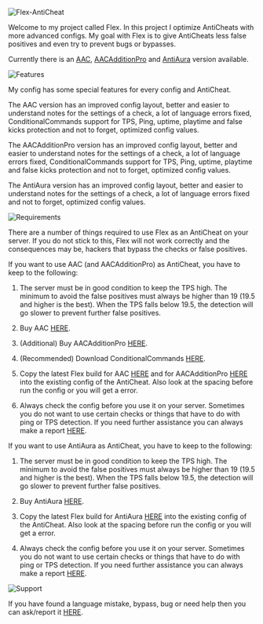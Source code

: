 ![Flex-AntiCheat](https://i.imgur.com/JERnbL5.png)

Welcome to my project called Flex. In this project I optimize AntiCheats with more advanced configs.
My goal with Flex is to give AntiCheats less false positives and even try to prevent bugs or bypasses.

Currently there is an [AAC](https://github.com/ItsMennyo/Flex-AntiCheat/tree/master/AAC), [AACAdditionPro](https://github.com/ItsMennyo/Flex-AntiCheat/tree/master/AACAdditionPro) and [AntiAura](https://github.com/ItsMennyo/Flex-AntiCheat/tree/master/AntiAura) version available.

![Features](https://i.imgur.com/waqXG43.png)

My config has some special features for every config and AntiCheat.

The AAC version has an improved config layout, better and easier to understand notes for the settings of a check, a lot of language errors fixed, ConditionalCommands support for TPS, Ping, uptime, playtime and false kicks protection and not to forget, optimized config values.

The AACAdditionPro version has an improved config layout, better and easier to understand notes for the settings of a check, a lot of language errors fixed, ConditionalCommands support for TPS, Ping, uptime, playtime and false kicks protection and not to forget, optimized config values.

The AntiAura version has an improved config layout, better and easier to understand notes for the settings of a check, a lot of language errors fixed and not to forget, optimized config values.

![Requirements](https://i.imgur.com/RHomEwN.png)

There are a number of things required to use Flex as an AntiCheat on your server. If you do not stick to this, Flex will not work correctly and the consequences may be, hackers that bypass the checks or false positives.

If you want to use AAC (and AACAdditionPro) as AntiCheat, you have to keep to the following:

1. The server must be in good condition to keep the TPS high. The minimum to avoid the false positives must always be higher than 19 (19.5 and higher is the best). When the TPS falls below 19.5, the detection will go slower to prevent further false positives.

2. Buy AAC [HERE](https://www.spigotmc.org/resources/aac-advanced-anti-cheat-hack-kill-aura-blocker.6442/).

3. (Additional) Buy AACAdditionPro [HERE](https://www.spigotmc.org/resources/aacadditionpro.33590/).

4. (Recommended) Download ConditionalCommands [HERE](https://www.spigotmc.org/resources/conditionalcommands.14295/).

5. Copy the latest Flex build for AAC [HERE](https://github.com/ItsMennyo/Flex-AntiCheat/blob/master/AAC/LATEST%20PUBLIC%20BUILD.yml) and for AACAdditionPro [HERE](https://github.com/ItsMennyo/Flex-AntiCheat/blob/master/AACAdditionPro/LATEST%20PUBLIC%20BUILD.yml) into the existing config of the AntiCheat. Also look at the spacing before run the config or you will get a error.

6. Always check the config before you use it on your server. Sometimes you do not want to use certain checks or things that have to do with ping or TPS detection. If you need further assistance you can always make a report [HERE](https://github.com/ItsMennyo/Flex-AntiCheat/issues).

If you want to use AntiAura as AntiCheat, you have to keep to the following:

1. The server must be in good condition to keep the TPS high. The minimum to avoid the false positives must always be higher than 19 (19.5 and higher is the best). When the TPS falls below 19.5, the detection will go slower to prevent further false positives.

2. Buy AntiAura [HERE](https://www.spigotmc.org/resources/antiaura-premium-anti-cheat-plugin.1368/).

3. Copy the latest Flex build for AntiAura [HERE](https://github.com/ItsMennyo/Flex-AntiCheat/blob/master/AntiAura/LATEST%20PUBLIC%20BUILD.yml) into the existing config of the AntiCheat. Also look at the spacing before run the config or you will get a error.

4. Always check the config before you use it on your server. Sometimes you do not want to use certain checks or things that have to do with ping or TPS detection. If you need further assistance you can always make a report [HERE](https://github.com/ItsMennyo/Flex-AntiCheat/issues).

![Support](https://i.imgur.com/2M2UCi1.png)

If you have found a language mistake, bypass, bug or need help then you can ask/report it [HERE](https://github.com/ItsMennyo/Flex-AntiCheat/issues).
